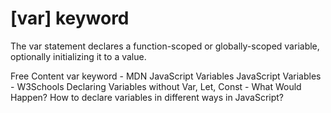 # [var] keyword

The var statement declares a function-scoped or globally-scoped variable, optionally initializing it to a value.

<ResourceGroupTitle>Free Content</ResourceGroupTitle>
<BadgeLink colorScheme='yellow' badgeText='Read' href='https://developer.mozilla.org/en-US/docs/Web/JavaScript/Reference/Statements/var'>var keyword - MDN</BadgeLink>
<BadgeLink colorScheme='yellow' badgeText='Read' href='https://javascript.info/variables'>JavaScript Variables</BadgeLink>
<BadgeLink colorScheme='yellow' badgeText='Read' href='https://www.w3schools.com/js/js_variables.asp'>JavaScript Variables - W3Schools</BadgeLink>
<BadgeLink colorScheme='yellow' badgeText='Read' href='https://www.youtube.com/watch?v=6UAKBYpUC-Y'>Declaring Variables without Var, Let, Const - What Would Happen?</BadgeLink>
<BadgeLink colorScheme='yellow' badgeText='Read' href='https://www.geeksforgeeks.org/how-to-declare-variables-in-different-ways-in-javascript/'>How to declare variables in different ways in JavaScript?</BadgeLink>
